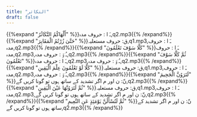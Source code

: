 ```yaml
---
title: "التكاثر"
draft: false
---
```

 {{%expand "أَلْهَاكُمُ التَّكَاثُرُ" %}}ـَ ا :  حروف مدہ,q2.mp3{{% /expand%}}{{%expand "حَتَّىٰ زُرْتُمُ الْمَقَابِرَ" %}}ق: حروف مستعلیہ,q1.mp3,ـَ ا :  حروف مدہ,q2.mp3{{% /expand%}}{{%expand "كَلَّا سَوْفَ تَعْلَمُونَ" %}}ـَ ا :  حروف مدہ,q2.mp3,ـُ و٘ :  حروف مدہ,q2.mp3{{% /expand%}}{{%expand "ثُمَّ كَلَّا سَوْفَ تَعْلَمُونَ" %}}ـَ ا :  حروف مدہ,q2.mp3,ـُ و٘ :  حروف مدہ,q2.mp3{{% /expand%}}{{%expand "كَلَّا لَوْ تَعْلَمُونَ عِلْمَ الْيَقِينِ" %}}ق: حروف مستعلیہ,q1.mp3,ـَ ا :  حروف مدہ,q2.mp3,ـُ و٘ :  حروف مدہ,q2.mp3{{% /expand%}}{{%expand "لَتَرَوُنَّ الْجَحِيمَ" %}}نّ: ن اور م اگر تشدید کے ساتھ ہوں تو گونا کریں گے,q2.mp3{{% /expand%}}{{%expand "ثُمَّ لَتَرَوُنَّهَا عَيْنَ الْيَقِينِ" %}}ق: حروف مستعلیہ,q1.mp3,ـَ ا :  حروف مدہ,q2.mp3,نّ: ن اور م اگر تشدید کے ساتھ ہوں تو گونا کریں گے,q2.mp3{{% /expand%}}{{%expand "ثُمَّ لَتُسْأَلُنَّ يَوْمَئِذٍ عَنِ النَّعِيمِ" %}}نّ: ن اور م اگر تشدید کے ساتھ ہوں تو گونا کریں گے,q2.mp3{{% /expand%}}